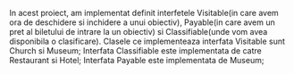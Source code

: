 In acest proiect, am implementat definit interfetele Visitable(in care avem ora de deschidere si inchidere a unui obiectiv), 
Payable(in care avem un pret al biletului de intrare la un obiectiv) si Classifiable(unde vom avea disponibila o clasificare). 
Clasele ce implementeaza interfata Visitable sunt Church si Museum; 
Interfata Classifiable este implementata de catre Restaurant si Hotel; 
Interfata Payable este implementata de Museum;
